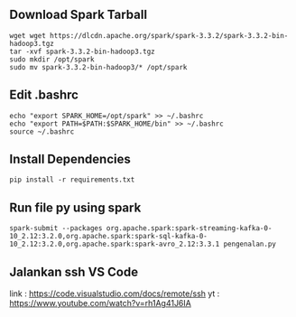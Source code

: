 ## Download Spark Tarball

```shell
wget wget https://dlcdn.apache.org/spark/spark-3.3.2/spark-3.3.2-bin-hadoop3.tgz
tar -xvf spark-3.3.2-bin-hadoop3.tgz
sudo mkdir /opt/spark
sudo mv spark-3.3.2-bin-hadoop3/* /opt/spark
```


## Edit .bashrc
```shell
echo "export SPARK_HOME=/opt/spark" >> ~/.bashrc
echo "export PATH=$PATH:$SPARK_HOME/bin" >> ~/.bashrc
source ~/.bashrc
```

## Install Dependencies

```shell
pip install -r requirements.txt
```

## Run file py using spark

```shell
spark-submit --packages org.apache.spark:spark-streaming-kafka-0-10_2.12:3.2.0,org.apache.spark:spark-sql-kafka-0-10_2.12:3.2.0,org.apache.spark:spark-avro_2.12:3.3.1 pengenalan.py
```

## Jalankan ssh VS Code

link : https://code.visualstudio.com/docs/remote/ssh
yt : https://www.youtube.com/watch?v=rh1Ag41J6IA

